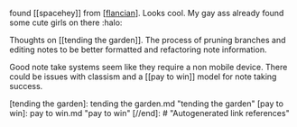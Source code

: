 found [[spacehey]] from [[flancian]]. Looks cool. My gay ass already found some cute girls on there :halo:

Thoughts on [[tending the garden]]. The process of pruning branches and editing notes to be better formatted and refactoring note information.

Good note take systems seem like they require a non mobile device. There could be issues with classism and a [[pay to win]] model for note taking success.



[//begin]: # "Autogenerated link references for markdown compatibility"
[flancian]: flancian.md "flancian"
[tending the garden]: tending the garden.md "tending the garden"
[pay to win]: pay to win.md "pay to win"
[//end]: # "Autogenerated link references"
